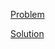 [Problem](https://leetcode.com/problems/rotting-oranges)

[Solution](https://leetcode.com/problems/rotting-oranges/solutions/3361436/994-rotting-oranges-simple-solution)
